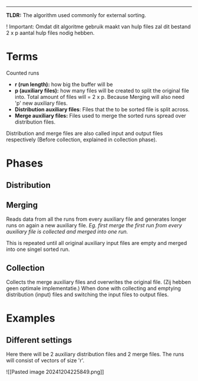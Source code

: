 --- 
**TLDR:** The algorithm used commonly for external sorting.

! Important: Omdat dit algoritme gebruik maakt van hulp files zal dit bestand 2 x p aantal hulp files nodig hebben.

# Terms
Counted runs
- **r (run length):** how big the buffer will be
- **p (auxiliary files):** how many files will be created to split the original file into. Total amount of files will = 2 x p. Because Merging will also need 'p' new auxiliary files.
- **Distribution auxiliary files**: Files that the to be sorted file is split across.
- **Merge auxiliary files:** Files used to merge the sorted runs spread over distribution files.

Distribution and merge files are also called input and output files respectively (Before collection, explained in collection phase). 
# Phases
## Distribution

## Merging 
Reads data from all the runs from every auxiliary file and generates longer runs on again a new auxiliary file. 
*Eg. first merge the first run from every auxiliary file is collected and merged into one run.*

This is repeated until all original auxiliary input files are empty and merged into one singel sorted run. 

## Collection
Collects the merge auxiliary files and overwrites the original file. (Zij hebben geen optimale implementatie.)
When done with collecting and emptying distribution (input) files and switching the input files to output files. 

# Examples

## Different settings
Here there will be 2 auxiliary distribution files and 2 merge files. The runs will consist of vectors of size 'r'.

![[Pasted image 20241204225849.png]]



